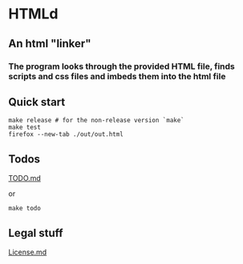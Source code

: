 # HTMLd
##  An html "linker"
### The program looks through the provided HTML file, finds scripts and css files and imbeds them into the html file

## Quick start

```shell
make release # for the non-release version `make`
make test
firefox --new-tab ./out/out.html
```

## Todos

[TODO.md](/TODO.md)

or

```shell
make todo
```

## Legal stuff
[License.md](/LICENSE)